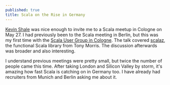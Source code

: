 ```yaml
---
published: true
title: Scala on the Rise in Germany
---
```

[Kevin Shale](https://www.linkedin.com/in/kevin-shale-652a0060/?locale=en_US) was nice enough to invite me to a Scala meetup in Cologne on May 27. I had previously been to the Scala meeting in Berlin, but this was my first time with the [Scala User Group in Cologne](https://www.xing.com/communities/groups/scala-user-group-koeln-bonn-1035441). The talk covered [scalaz](https://typelevel.org/projects/scalaz/), the functional Scala library from Tony Morris. The discussion afterwards was broader and also interesting.

I understand previous meetings were pretty small, but twice the number of people came this time. After taking London and Silicon Valley by storm, it's amazing how fast Scala is catching on in Germany too. I have already had recruiters from Munich and Berlin asking me about it.
